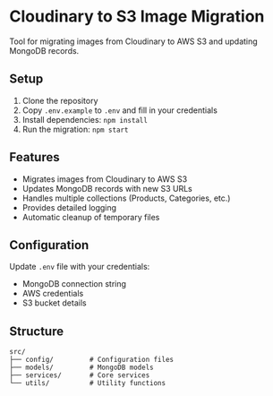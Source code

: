 # Cloudinary to S3 Image Migration

Tool for migrating images from Cloudinary to AWS S3 and updating MongoDB records.

## Setup

1. Clone the repository
2. Copy `.env.example` to `.env` and fill in your credentials
3. Install dependencies: `npm install`
4. Run the migration: `npm start`

## Features

- Migrates images from Cloudinary to AWS S3
- Updates MongoDB records with new S3 URLs
- Handles multiple collections (Products, Categories, etc.)
- Provides detailed logging
- Automatic cleanup of temporary files

## Configuration

Update `.env` file with your credentials:
- MongoDB connection string
- AWS credentials
- S3 bucket details

## Structure

```
src/
├── config/         # Configuration files
├── models/         # MongoDB models
├── services/       # Core services
└── utils/          # Utility functions
```